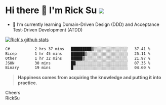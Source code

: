# Hi there 👋 I'm Rick Su ![](https://komarev.com/ghpvc/?username=ricksu978)
<!--
**ricksu978/ricksu978** is a ✨ _special_ ✨ repository because its `README.md` (this file) appears on your GitHub profile.

Here are some ideas to get you started:

- 🔭 I’m currently working on ...
-->
- 🌱 I’m currently learning Domain-Driven Design (DDD) and Acceptance Test-Driven Development (ATDD)
<!--
- 👯 I’m looking to collaborate on ...
- 🤔 I’m looking for help with ...
- 💬 Ask me about ...
- 📫 How to reach me: ...
- 😄 Pronouns: ...
- ⚡ Fun fact: ...
-->
[![Rick's github stats](https://github-readme-stats.vercel.app/api?username=ricksu978&theme=dark)](https://github.com/ricksu978/ricksu978)

<!--START_SECTION:waka-->

```txt
C#           2 hrs 37 mins   █████████▒░░░░░░░░░░░░░░░   37.41 %
Bicep        1 hr 45 mins    ██████▒░░░░░░░░░░░░░░░░░░   25.11 %
Other        1 hr 32 mins    █████▒░░░░░░░░░░░░░░░░░░░   21.97 %
JSON         30 mins         ██░░░░░░░░░░░░░░░░░░░░░░░   07.35 %
Binary       19 mins         █░░░░░░░░░░░░░░░░░░░░░░░░   04.60 %
```

<!--END_SECTION:waka-->

> **Happiness comes from acquiring the knowledge and putting it into practice.**

Cheers  
RickSu 
